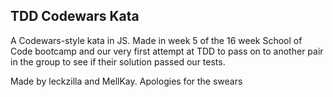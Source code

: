 ## TDD Codewars Kata

A Codewars-style kata in JS. Made in week 5 of the 16 week School of Code bootcamp and our very first attempt at TDD to pass on to another pair in the group to see if their solution passed our tests.  

Made by leckzilla and MellKay. Apologies for the swears
